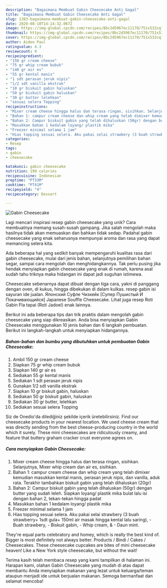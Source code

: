 ```yaml
---
description: "Bagaimana Membuat Gabin Cheesecake Anti Gagal"
title: "Bagaimana Membuat Gabin Cheesecake Anti Gagal"
slug: 1383-bagaimana-membuat-gabin-cheesecake-anti-gagal
date: 2020-08-10T14:14:32.067Z
image: https://img-global.cpcdn.com/recipes/8bc2d5967ec11170/751x532cq70/gabin-cheesecake-foto-resep-utama.jpg
thumbnail: https://img-global.cpcdn.com/recipes/8bc2d5967ec11170/751x532cq70/gabin-cheesecake-foto-resep-utama.jpg
cover: https://img-global.cpcdn.com/recipes/8bc2d5967ec11170/751x532cq70/gabin-cheesecake-foto-resep-utama.jpg
author: Aiden Paul
ratingvalue: 4.3
reviewcount: 9
recipeingredient:
- "150 gr cream cheese"
- "75 gr whip cream bubuk"
- "140 gr air es"
- "55 gr kental manis"
- "1 sdt perasan jeruk nipis"
- "1/2 sdt vanilla ekstrak"
- "10 gr biskuit gabin haluskan"
- "50 gr biskuit gabin haluskan"
- "30 gr butter lelehkan"
- "sesuai selera Topping"
recipeinstructions:
- "Mixer cream cheese hingga halus dan terasa ringan, sisihkan. Selanjutnya, Mixer whip cream dan air es, sisihkan."
- "Bahan 1: campur cream cheese dan whip cream yang telah dimixer kemudian masukkan kental manis, perasan jeruk nipis, dan vanilla, aduk rata. Terakhir tambahkan biskuit gabin yang telah dihaluskan (20gr)"
- "Bahan 2: Campur biskuit gabin yang telah dihaluskan (50gr) dengan butter yang sudah leleh. Siapkan loyang/ plastik mika bulat lalu isi dengan bahan 2, tekan-tekan hingga padat"
- "Masukkan bahan 1 kedalam loyang/ plastik mika"
- "Freezer minimal selama 1 jam"
- "Hias topping sesuai selera. Aku pakai selai strawbery (3 buah strawberry+ 1sdt gula+ 150ml air masak hingga kental lalu saring),  Buah strawbery, Biskuit gabin, Whip cream, &amp; Daun mint."
categories:
- Resep
tags:
- gabin
- cheesecake

katakunci: gabin cheesecake 
nutrition: 199 calories
recipecuisine: Indonesian
preptime: "PT33M"
cooktime: "PT41M"
recipeyield: "4"
recipecategory: Dessert

---
```



![Gabin Cheesecake](https://img-global.cpcdn.com/recipes/8bc2d5967ec11170/751x532cq70/gabin-cheesecake-foto-resep-utama.jpg)

Lagi mencari inspirasi resep gabin cheesecake yang unik? Cara membuatnya memang susah-susah gampang. Jika salah mengolah maka hasilnya tidak akan memuaskan dan bahkan tidak sedap. Padahal gabin cheesecake yang enak seharusnya mempunyai aroma dan rasa yang dapat memancing selera kita.

Ada beberapa hal yang sedikit banyak mempengaruhi kualitas rasa dari gabin cheesecake, mulai dari jenis bahan, selanjutnya pemilihan bahan segar, sampai cara mengolah dan menghidangkannya. Tak perlu pusing jika hendak menyiapkan gabin cheesecake yang enak di rumah, karena asal sudah tahu triknya maka hidangan ini dapat jadi suguhan istimewa.

Cheesecake sebenarnya dapat dibuat dengan tiga cara, yakni di panggang dengan oven, di kukus, hingga dibekukan di dalam kulkas. resep gabin isi sayuran ide jualan. Японский Суфле Чизкейк [Супер Пушистый И Покачивающийся] Japanese Souffle Cheesecake. Lihat juga resep Roti Gabin Fla tapai (Roti Jadoel) enak lainnya.


Berikut ini ada beberapa tips dan trik praktis dalam mengolah gabin cheesecake yang siap dikreasikan. Anda bisa menyiapkan Gabin Cheesecake menggunakan 10 jenis bahan dan 6 langkah pembuatan. Berikut ini langkah-langkah untuk menyiapkan hidangannya.

<!--inarticleads1-->

##### Bahan-bahan dan bumbu yang dibutuhkan untuk pembuatan Gabin Cheesecake:

1. Ambil 150 gr cream cheese
1. Siapkan 75 gr whip cream bubuk
1. Siapkan 140 gr air es
1. Sediakan 55 gr kental manis
1. Sediakan 1 sdt perasan jeruk nipis
1. Gunakan 1/2 sdt vanilla ekstrak
1. Siapkan 10 gr biskuit gabin, haluskan
1. Sediakan 50 gr biskuit gabin, haluskan
1. Sediakan 30 gr butter, lelehkan
1. Sediakan sesuai selera Topping


Siz de Onedio&#39;da dilediğiniz şekilde içerik üretebilirsiniz. Find our cheesecake products in your nearest location. We used cheese cream that was directly sending from the best cheese-producing country in the world which it surely. These mini cheesecakes are ridiculously creamy, and feature that buttery graham cracker crust everyone agrees on. 

<!--inarticleads2-->

##### Cara menyiapkan Gabin Cheesecake:

1. Mixer cream cheese hingga halus dan terasa ringan, sisihkan. Selanjutnya, Mixer whip cream dan air es, sisihkan.
1. Bahan 1: campur cream cheese dan whip cream yang telah dimixer kemudian masukkan kental manis, perasan jeruk nipis, dan vanilla, aduk rata. Terakhir tambahkan biskuit gabin yang telah dihaluskan (20gr)
1. Bahan 2: Campur biskuit gabin yang telah dihaluskan (50gr) dengan butter yang sudah leleh. Siapkan loyang/ plastik mika bulat lalu isi dengan bahan 2, tekan-tekan hingga padat
1. Masukkan bahan 1 kedalam loyang/ plastik mika
1. Freezer minimal selama 1 jam
1. Hias topping sesuai selera. Aku pakai selai strawbery (3 buah strawberry+ 1sdt gula+ 150ml air masak hingga kental lalu saring),  - Buah strawbery, - Biskuit gabin, - Whip cream, &amp; - Daun mint.


They&#39;re equal parts celebratory and homey, which is really the best kind of. Bigger is most definitely not always better. Products / Bindi / Cakes / Cheesecakes. These cheesecake cupcakes are bites of mini cheesecake heaven! Like a New York style cheesecake, but without the wait! 

Terima kasih telah membaca resep yang kami tampilkan di halaman ini. Harapan kami, olahan Gabin Cheesecake yang mudah di atas dapat membantu Anda menyiapkan makanan yang lezat untuk keluarga/teman ataupun menjadi ide untuk berjualan makanan. Semoga bermanfaat dan selamat mencoba!
